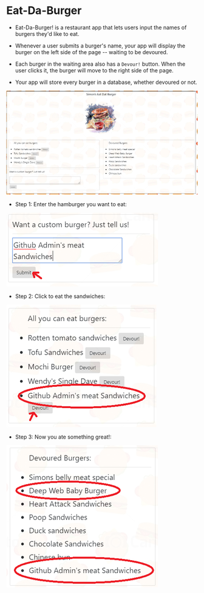 # Eat-Da-Burger

* Eat-Da-Burger! is a restaurant app that lets users input the names of burgers they'd like to eat.

* Whenever a user submits a burger's name, your app will display the burger on the left side of the page -- waiting to be devoured.

* Each burger in the waiting area also has a `Devour!` button. When the user clicks it, the burger will move to the right side of the page.

* Your app will store every burger in a database, whether devoured or not.

![alt text](readme/ui.png)

* Step 1: Enter the hamburger you want to eat:

![alt text](readme/step1.png)

* Step 2: Click to eat the sandwiches:

![alt text](readme/step2.png)

* Step 3: Now you ate something great!:

![alt text](readme/step3.png)

